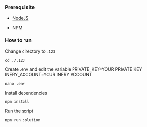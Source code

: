 ### Prerequisite

- [NodeJS](https://nodejs.org/en/)

- NPM



### How to run

Change directory to ```.123```

```shell
cd ./.123
```

Create .env and edit the variable
PRIVATE_KEY=YOUR PRIVATE KEY
INERY_ACCOUNT=YOUR INERY ACCOUNT

```shell
nano .env
```

Install dependencies

```shell
npm install
```

Run the script

```
npm run solution
```
